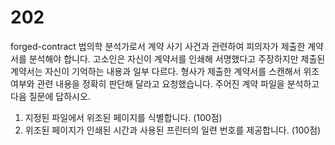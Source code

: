 # 202
forged-contract
법의학 분석가로서 계약 사기 사건과 관련하여 피의자가 제출한 계약서를 분석해야 합니다. 고소인은 자신이 계약서를 인쇄해 서명했다고 주장하지만 제출된 계약서는 자신이 기억하는 내용과 일부 다르다. 형사가 제출한 계약서를 스캔해서 위조 여부와 관련 내용을 정확히 판단해 달라고 요청했습니다. 주어진 계약 파일을 분석하고 다음 질문에 답하시오.

1. 지정된 파일에서 위조된 페이지를 식별합니다. (100점)
2. 위조된 페이지가 인쇄된 시간과 사용된 프린터의 일련 번호를 제공합니다. (100점)
